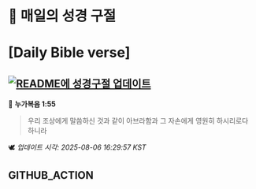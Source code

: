 # 🙏 매일의 성경 구절
# [Daily Bible verse]
## [![README에 성경구절 업데이트](https://github.com/DONGSUKA/first_test/actions/workflows/update-readme-bible.yml/badge.svg)](https://github.com/DONGSUKA/first_test/actions/workflows/update-readme-bible.yml)
<!-- START_BIBLE_VERSE -->
📖 **누가복음 1:55**
> 우리 조상에게 말씀하신 것과 같이 아브라함과 그 자손에게 영원히 하시리로다 하니라

🕊️ _업데이트 시각: 2025-08-06 16:29:57 KST_
  <!-- END_BIBLE_VERSE -->
## GITHUB_ACTION
